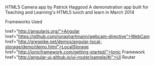 HTML5 Camera app by Patrick Haggood
A demonstration app built for Teaching and Learning's HTML5 lunch and learn in March 2014</p>

Frameworks Used

href="http://angularjs.org/">Angular
href="https://github.com/jonashartmann/webcam-directive">WebCam
href="http://gregpike.net/demos/angular-local-storage/demo/demo.html">LocalStorage
href="http://ionicframework.com/getting-started/">Ionic Framework
href="http://angular-ui.github.io/ui-router/sample/#/">UI Router
